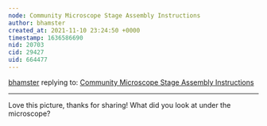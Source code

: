 ```yaml
---
node: Community Microscope Stage Assembly Instructions
author: bhamster
created_at: 2021-11-10 23:24:50 +0000
timestamp: 1636586690
nid: 20703
cid: 29427
uid: 664477
---
```




[bhamster](../profile/bhamster) replying to: [Community Microscope Stage Assembly Instructions](../notes/mimiss/09-05-2019/community-microscope-stage-assembly-instructions)

----
Love this picture, thanks for sharing! What did you look at under the microscope?